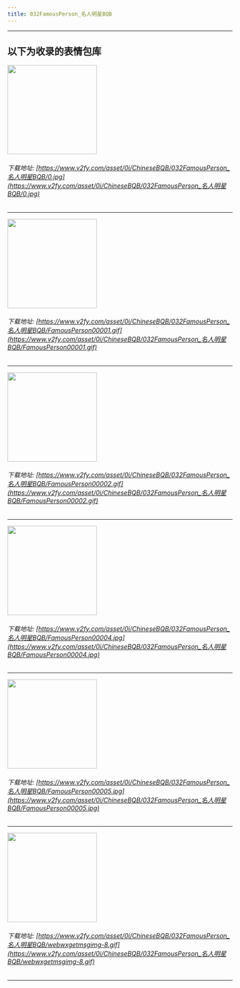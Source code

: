 ```yaml
---
title: 032FamousPerson_名人明星BQB
---
```


------
## 以下为收录的表情包库

<!-- more -->

<img height='200px' style='height:200px;'  src='https://www.v2fy.com/asset/0i/ChineseBQB/032FamousPerson_名人明星BQB/0.jpg' data-original='https://www.v2fy.com/asset/0i/ChineseBQB/032FamousPerson_名人明星BQB/0.jpg' /><br/><h6>下载地址: [https://www.v2fy.com/asset/0i/ChineseBQB/032FamousPerson_名人明星BQB/0.jpg](https://www.v2fy.com/asset/0i/ChineseBQB/032FamousPerson_名人明星BQB/0.jpg)</h6><hr/><img height='200px' style='height:200px;'  src='https://www.v2fy.com/asset/0i/ChineseBQB/032FamousPerson_名人明星BQB/FamousPerson00001.gif' data-original='https://www.v2fy.com/asset/0i/ChineseBQB/032FamousPerson_名人明星BQB/FamousPerson00001.gif' /><br/><h6>下载地址: [https://www.v2fy.com/asset/0i/ChineseBQB/032FamousPerson_名人明星BQB/FamousPerson00001.gif](https://www.v2fy.com/asset/0i/ChineseBQB/032FamousPerson_名人明星BQB/FamousPerson00001.gif)</h6><hr/><img height='200px' style='height:200px;'  src='https://www.v2fy.com/asset/0i/ChineseBQB/032FamousPerson_名人明星BQB/FamousPerson00002.gif' data-original='https://www.v2fy.com/asset/0i/ChineseBQB/032FamousPerson_名人明星BQB/FamousPerson00002.gif' /><br/><h6>下载地址: [https://www.v2fy.com/asset/0i/ChineseBQB/032FamousPerson_名人明星BQB/FamousPerson00002.gif](https://www.v2fy.com/asset/0i/ChineseBQB/032FamousPerson_名人明星BQB/FamousPerson00002.gif)</h6><hr/><img height='200px' style='height:200px;'  src='https://www.v2fy.com/asset/0i/ChineseBQB/032FamousPerson_名人明星BQB/FamousPerson00004.jpg' data-original='https://www.v2fy.com/asset/0i/ChineseBQB/032FamousPerson_名人明星BQB/FamousPerson00004.jpg' /><br/><h6>下载地址: [https://www.v2fy.com/asset/0i/ChineseBQB/032FamousPerson_名人明星BQB/FamousPerson00004.jpg](https://www.v2fy.com/asset/0i/ChineseBQB/032FamousPerson_名人明星BQB/FamousPerson00004.jpg)</h6><hr/><img height='200px' style='height:200px;'  src='https://www.v2fy.com/asset/0i/ChineseBQB/032FamousPerson_名人明星BQB/FamousPerson00005.jpg' data-original='https://www.v2fy.com/asset/0i/ChineseBQB/032FamousPerson_名人明星BQB/FamousPerson00005.jpg' /><br/><h6>下载地址: [https://www.v2fy.com/asset/0i/ChineseBQB/032FamousPerson_名人明星BQB/FamousPerson00005.jpg](https://www.v2fy.com/asset/0i/ChineseBQB/032FamousPerson_名人明星BQB/FamousPerson00005.jpg)</h6><hr/><img height='200px' style='height:200px;'  src='https://www.v2fy.com/asset/0i/ChineseBQB/032FamousPerson_名人明星BQB/webwxgetmsgimg-8.gif' data-original='https://www.v2fy.com/asset/0i/ChineseBQB/032FamousPerson_名人明星BQB/webwxgetmsgimg-8.gif' /><br/><h6>下载地址: [https://www.v2fy.com/asset/0i/ChineseBQB/032FamousPerson_名人明星BQB/webwxgetmsgimg-8.gif](https://www.v2fy.com/asset/0i/ChineseBQB/032FamousPerson_名人明星BQB/webwxgetmsgimg-8.gif)</h6><hr/>